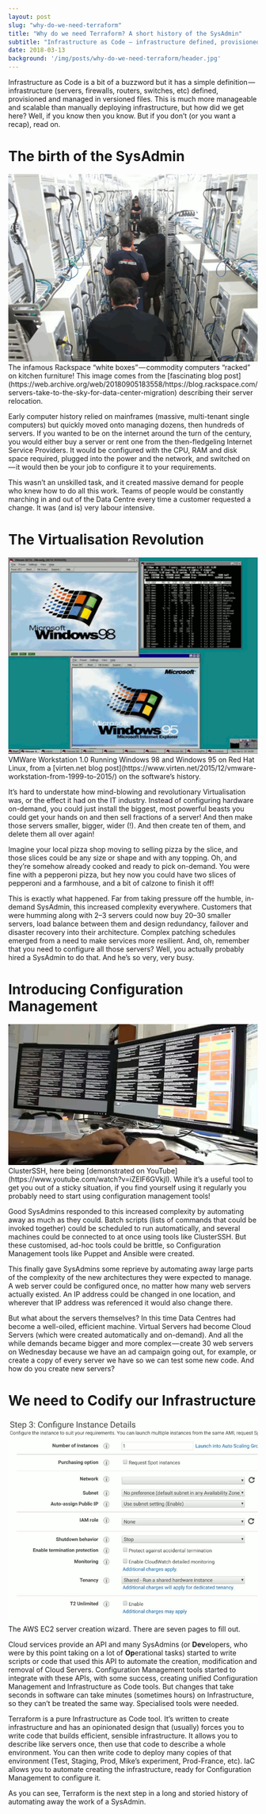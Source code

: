 ```yaml
---
layout: post
slug: "why-do-we-need-terraform"
title: "Why do we need Terraform? A short history of the SysAdmin"
subtitle: "Infrastructure as Code — infrastructure defined, provisioned and managed in files — is much more manageable and scalable than manually deploying infrastructure, but how did we get here?"
date: 2018-03-13
background: '/img/posts/why-do-we-need-terraform/header.jpg'
---
```


Infrastructure as Code is a bit of a buzzword but it has a simple definition — infrastructure (servers, firewalls, routers, switches, etc) defined, provisioned and managed in versioned files. This is much more manageable and scalable than manually deploying infrastructure, but how did we get here? Well, if you know then you know. But if you don’t (or you want a recap), read on.

# The birth of the SysAdmin
<img class="img-fluid" src="/img/posts/why-do-we-need-terraform/1.jpg" alt="Demo Image">
<span class="caption text-muted">The infamous Rackspace “white boxes” — commodity computers “racked” on kitchen furniture! This image comes from the [fascinating blog post](https://web.archive.org/web/20180905183558/https://blog.rackspace.com/servers-take-to-the-sky-for-data-center-migration) describing their server relocation.</span>

Early computer history relied on mainframes (massive, multi-tenant single computers) but quickly moved onto managing dozens, then hundreds of servers. If you wanted to be on the internet around the turn of the century, you would either buy a server or rent one from the then-fledgeling Internet Service Providers. It would be configured with the CPU, RAM and disk space required, plugged into the power and the network, and switched on — it would then be your job to configure it to your requirements.

This wasn’t an unskilled task, and it created massive demand for people who knew how to do all this work. Teams of people would be constantly marching in and out of the Data Centre every time a customer requested a change. It was (and is) very labour intensive.

# The Virtualisation Revolution
<img class="img-fluid" src="/img/posts/why-do-we-need-terraform/2.jpg" alt="Demo Image">
<span class="caption text-muted">VMWare Workstation 1.0 Running Windows 98 and Windows 95 on Red Hat Linux, from a [virten.net blog post](https://www.virten.net/2015/12/vmware-workstation-from-1999-to-2015/) on the software’s history.
</span>

It’s hard to understate how mind-blowing and revolutionary Virtualisation was, or the effect it had on the IT industry. Instead of configuring hardware on-demand, you could just install the biggest, most powerful beasts you could get your hands on and then sell fractions of a server! And then make those servers smaller, bigger, wider (!). And then create ten of them, and delete them all over again!

Imagine your local pizza shop moving to selling pizza by the slice, and those slices could be any size or shape and with any topping. Oh, and they’re somehow already cooked and ready to pick on-demand. You were fine with a pepperoni pizza, but hey now you could have two slices of pepperoni and a farmhouse, and a bit of calzone to finish it off!

This is exactly what happened. Far from taking pressure off the humble, in-demand SysAdmin, this increased complexity everywhere. Customers that were humming along with 2–3 servers could now buy 20–30 smaller servers, load balance between them and design redundancy, failover and disaster recovery into their architecture. Complex patching schedules emerged from a need to make services more resilient. And, oh, remember that you need to configure all those servers? Well, you actually probably hired a SysAdmin to do that. And he’s so very, very busy.

# Introducing Configuration Management
<img class="img-fluid" src="/img/posts/why-do-we-need-terraform/3.jpg" alt="Demo Image">
<span class="caption text-muted">ClusterSSH, here being [demonstrated on YouTube](https://www.youtube.com/watch?v=iZElF6GVkjI). While it’s a useful tool to get you out of a sticky situation, if you find yourself using it regularly you probably need to start using configuration management tools!</span>

Good SysAdmins responded to this increased complexity by automating away as much as they could. Batch scripts (lists of commands that could be invoked together) could be scheduled to run automatically, and several machines could be connected to at once using tools like ClusterSSH. But these customised, ad-hoc tools could be brittle, so Configuration Management tools like Puppet and Ansible were created.

This finally gave SysAdmins some reprieve by automating away large parts of the complexity of the new architectures they were expected to manage. A web server could be configured once, no matter how many web servers actually existed. An IP address could be changed in one location, and wherever that IP address was referenced it would also change there.

But what about the servers themselves? In this time Data Centres had become a well-oiled, efficient machine. Virtual Servers had become Cloud Servers (which were created automatically and on-demand). And all the while demands became bigger and more complex — create 30 web servers on Wednesday because we have an ad campaign going out, for example, or create a copy of every server we have so we can test some new code. And how do you create new servers?

# We need to Codify our Infrastructure
<img class="img-fluid" src="/img/posts/why-do-we-need-terraform/4.jpg" alt="Demo Image">
<span class="caption text-muted">The AWS EC2 server creation wizard. There are seven pages to fill out.</span>

Cloud services provide an API and many SysAdmins (or **Dev**elopers, who were by this point taking on a lot of **Op**erational tasks) started to write scripts or code that used this API to automate the creation, modification and removal of Cloud Servers. Configuration Management tools started to integrate with these APIs, with some success, creating unified Configuration Management and Infrastructure as Code tools. But changes that take seconds in software can take minutes (sometimes hours) on Infrastructure, so they can’t be treated the same way. Specialised tools were needed.

Terraform is a pure Infrastructure as Code tool. It’s written to create infrastructure and has an opinionated design that (usually) forces you to write code that builds efficient, sensible infrastructure. It allows you to describe like servers once, then use that code to describe a whole environment. You can then write code to deploy many copies of that environment (Test, Staging, Prod, Mike’s experiment, Prod-France, etc). IaC allows you to automate creating the infrastructure, ready for Configuration Management to configure it.

As you can see, Terraform is the next step in a long and storied history of automating away the work of a SysAdmin.